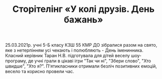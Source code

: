 ﻿---
title: Сторітелінг «У колі друзів. День бажань»
---

25.03.2021р. учні 5-Б класу КЗШ 55 КМР ДО зібралися разом на свято, яке з нетерпінням усі чекають і полюбляють - День іменинника. Класний керівник Таран Н.В. підготувала для дітей веселу шоу-програму, де учні грали в цікаві ігри "Так чи ні", "Збери слово", "Хто швидше", "Хто я?". П'ятикласники отримали безліч позитивних емоцій, весело та корисно провели час.

<slideshow />
